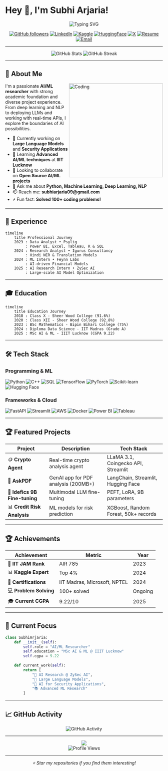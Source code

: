 # Hey 👋, I'm Subhi Arjaria!

<div align="center">
  <img src="https://readme-typing-svg.herokuapp.com?font=Fira+Code&size=30&duration=2000&pause=500&color=00D4FF&center=true&vCenter=true&width=600&lines=AI%2FML+Researcher;Data+Scientist;Data+Analyst;ML+EngineerProblem+Solver;Tech+Enthusiast" alt="Typing SVG" />
</div>

<div align="center">
  
[![GitHub followers](https://img.shields.io/github/followers/SubhiArjaria?style=for-the-badge&logo=github&logoColor=white&color=4ECDC4)](https://github.com/SubhiArjaria)
[![LinkedIn](https://img.shields.io/badge/linkedin-%231E77B5.svg?&style=for-the-badge&logo=linkedin&logoColor=white)](https://www.linkedin.com/in/subhi18082002/)
[![Kaggle](https://img.shields.io/badge/kaggle-20BEFF.svg?&style=for-the-badge&logo=kaggle&logoColor=white)](https://www.kaggle.com/)
[![HuggingFace](https://img.shields.io/badge/🤗_huggingface-FCC72C.svg?&style=for-the-badge&logo=huggingface&logoColor=black)](https://huggingface.co/Subhi09)
[![X](https://img.shields.io/badge/X-%23000000.svg?style=for-the-badge&logo=X&logoColor=white)](https://x.com/SubhiArjaria09)
[![Resume](https://img.shields.io/badge/📄_Resume-Download-blue?style=for-the-badge&logo=googledrive&logoColor=white)](https://drive.google.com/YOUR_RESUME_LINK)
[![Email](https://img.shields.io/badge/📧_Email-D14836?style=for-the-badge&logo=gmail&logoColor=white)](mailto:subhiarjaria09@gmail.com)

</div>

---

<div align="center">
  <img src="https://github-readme-stats.vercel.app/api?username=SubhiArjaria&show_icons=true&theme=tokyonight&hide_border=true&bg_color=0D1117&title_color=4ECDC4&icon_color=FF6B6B&text_color=FFFFFF" alt="GitHub Stats" />
  <img src="https://github-readme-streak-stats.herokuapp.com/?user=SubhiArjaria&theme=tokyonight&hide_border=true&background=0D1117&stroke=4ECDC4&ring=FF6B6B&fire=FF6B6B&currStreakLabel=4ECDC4" alt="GitHub Streak" />
</div>

---

## 🚀 About Me

<img align="right" alt="Coding" width="300" src="https://user-images.githubusercontent.com/74038190/229223263-cf2e4b07-2615-4f87-9c38-e37600f8381a.gif">

I'm a passionate **AI/ML researcher** with strong academic foundation and diverse project experience. From deep learning and NLP to deploying LLMs and working with real-time APIs, I explore the boundaries of AI possibilities.

- 🔭 Currently working on **Large Language Models** and **Security Applications**
- 🌱 Learning **Advanced AI/ML techniques** at **IIIT Lucknow**
- 👯 Looking to collaborate on **Open Source AI/ML projects**
- 💬 Ask me about **Python, Machine Learning, Deep Learning, NLP**
- 📫 Reach me: **subhiarjaria09@gmail.com**
- ⚡ Fun fact: **Solved 100+ coding problems!**

---

## 💼 Experience

```mermaid
timeline
    title Professional Journey
    2023 : Data Analyst • Psyliq
         : Power BI, Excel, Tableau, R & SQL
    2024 : Research Analyst • Igurus Consultancy
         : Hindi NER & Translation Models
    2024 : ML Intern • Feynn Labs
         : AI-driven Financial Models
    2025 : AI Research Intern • ZySec AI
         : Large-scale AI Model Optimization
```

---

## 🎓 Education

```mermaid
timeline
    title Education Journey
    2018 : Class X - Sheer Wood College (91.6%)
    2020 : Class XII - Sheer Wood College (92.8%)
    2023 : BSc Mathematics - Bipin Bihari College (75%)
    2024 : Diploma Data Science - IIT Madras (Grade A)
    2025 : MSc AI & ML - IIIT Lucknow (CGPA 9.22)
```

---

## 🛠️ Tech Stack

### Programming & ML
![Python](https://img.shields.io/badge/Python-3776AB?style=for-the-badge&logo=python&logoColor=white)
![C++](https://img.shields.io/badge/C++-00599C?style=for-the-badge&logo=cplusplus&logoColor=white)
![SQL](https://img.shields.io/badge/SQL-336791?style=for-the-badge&logo=postgresql&logoColor=white)
![TensorFlow](https://img.shields.io/badge/TensorFlow-FF6F00?style=for-the-badge&logo=tensorflow&logoColor=white)
![PyTorch](https://img.shields.io/badge/PyTorch-EE4C2C?style=for-the-badge&logo=pytorch&logoColor=white)
![Scikit-learn](https://img.shields.io/badge/Scikit--learn-F7931E?style=for-the-badge&logo=scikit-learn&logoColor=white)
![Hugging Face](https://img.shields.io/badge/🤗%20Hugging%20Face-FFD21E?style=for-the-badge&logoColor=black)

### Frameworks & Cloud
![FastAPI](https://img.shields.io/badge/FastAPI-009688?style=for-the-badge&logo=fastapi&logoColor=white)
![Streamlit](https://img.shields.io/badge/Streamlit-FF4B4B?style=for-the-badge&logo=streamlit&logoColor=white)
![AWS](https://img.shields.io/badge/AWS-232F3E?style=for-the-badge&logo=amazonaws&logoColor=white)
![Docker](https://img.shields.io/badge/Docker-2496ED?style=for-the-badge&logo=docker&logoColor=white)
![Power BI](https://img.shields.io/badge/Power%20BI-F2C811?style=for-the-badge&logo=powerbi&logoColor=black)
![Tableau](https://img.shields.io/badge/Tableau-E97627?style=for-the-badge&logo=tableau&logoColor=white)

---

## 🏆 Featured Projects

| Project | Description | Tech Stack |
|---------|-------------|------------|
| 🪙 **Crypto Agent** | Real-time crypto analysis agent | LLaMA 3.1, Coingecko API, Streamlit |
| 📄 **AskPDF** | GenAI app for PDF analysis (200MB+) | LangChain, Streamlit, Hugging Face |
| 🎯 **Idefics 9B Fine-tuning** | Multimodal LLM fine-tuning | PEFT, LoRA, 9B parameters |
| 📊 **Credit Risk Analysis** | ML models for risk prediction | XGBoost, Random Forest, 50k+ records |

---

## 🏆 Achievements

| Achievement | Metric | Year |
|-------------|--------|------|
| 🥇 **IIT JAM Rank** | AIR 785 | 2023 |
| 📊 **Kaggle Expert** | Top 4% | 2024 |
| 🏅 **Certifications** | IIT Madras, Microsoft, NPTEL | 2024 |
| 💻 **Problem Solving** | 100+ solved | Ongoing |
| 🎓 **Current CGPA** | 9.22/10 | 2025 |

---

## 🎯 Current Focus

```python
class SubhiArjaria:
    def __init__(self):
        self.role = "AI/ML Researcher"
        self.education = "MSc AI & ML @ IIIT Lucknow"
        self.cgpa = 9.22
        
    def current_work(self):
        return [
            "🔬 AI Research @ ZySec AI",
            "🤖 Large Language Models",
            "🔐 AI for Security Applications",
            "📚 Advanced ML Research"
        ]
```

---

## 📈 GitHub Activity

<div align="center">
  <img src="https://github-readme-activity-graph.vercel.app/graph?username=SubhiArjaria&bg_color=0D1117&color=4ECDC4&line=FF6B6B&point=FFFFFF&area=true&hide_border=true" alt="GitHub Activity">
</div>

---

<div align="center">
  <img src="https://capsule-render.vercel.app/api?type=waving&color=gradient&customColorList=6,11,20&height=100&section=footer&text=Thanks%20for%20visiting!&fontSize=16&fontColor=fff&animation=twinkling" />
</div>

<div align="center">
  <img src="https://komarev.com/ghpvc/?username=SubhiArjaria&label=Profile%20views&color=4ECDC4&style=for-the-badge" alt="Profile Views" />
</div>

---

<div align="center">
  <i>⭐ Star my repositories if you find them interesting!</i>
</div>
